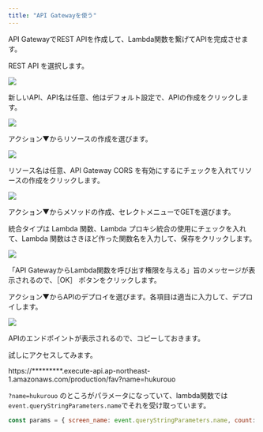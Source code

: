 ```yaml
---
title: "API Gatewayを使う"
---
```



API GatewayでREST APIを作成して、Lambda関数を繋げてAPIを完成させます。

REST API を選択します。

![](https://storage.googleapis.com/zenn-user-upload/rc9uldzt8oe2msaky03etsrxre1h)

新しいAPI、API名は任意、他はデフォルト設定で、APIの作成をクリックします。

![](https://storage.googleapis.com/zenn-user-upload/skzshczf4lvbh7lygc41eulty7w9)

アクション▼からリソースの作成を選びます。

![](https://storage.googleapis.com/zenn-user-upload/yrx1ueccxixvmzdumg2l89i1kh5w)

リソース名は任意、API Gateway CORS を有効にするにチェックを入れてリソースの作成をクリックします。

![](https://storage.googleapis.com/zenn-user-upload/q2fc6sxme9tsje0zb70g6pmv0bj7)

アクション▼からメソッドの作成、セレクトメニューでGETを選びます。

統合タイプは Lambda 関数、Lambda プロキシ統合の使用にチェックを入れて、Lambda 関数はさきほど作った関数名を入力して、保存をクリックします。


![](https://storage.googleapis.com/zenn-user-upload/5p3r8ovj2k2uwexzsq2p3tfxiwvv)

「API GatewayからLambda関数を呼び出す権限を与える」旨のメッセージが表示されるので、［OK］ ボタンをクリックします。

アクション▼からAPIのデプロイを選びます。各項目は適当に入力して、デプロイします。

![](https://storage.googleapis.com/zenn-user-upload/dfe73z9smq8ley2rowyfyujbgci4)

APIのエンドポイントが表示されるので、コピーしておきます。

試しにアクセスしてみます。

https://*********.execute-api.ap-northeast-1.amazonaws.com/production/fav?name=hukurouo

`?name=hukurouo` のところがパラメータになっていて、lambda関数では`event.queryStringParameters.name`でそれを受け取っています。

~~~js
const params = { screen_name: event.queryStringParameters.name, count: 180 };
~~~
